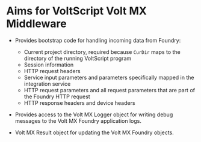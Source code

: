 # Aims for VoltScript Volt MX Middleware

- Provides bootstrap code for handling incoming data from Foundry:

    - Current project directory, required because `CurDir` maps to the directory of the running VoltScript program
    - Session information
    - HTTP request headers
    - Service input parameters and parameters specifically mapped in the integration service
    - HTTP request parameters and all request parameters that are part of the Foundry HTTP request
    - HTTP response headers and device headers

- Provides access to the Volt MX Logger object for writing debug messages to the Volt MX Foundry application logs.
- Volt MX Result object for updating the Volt MX Foundry objects.

